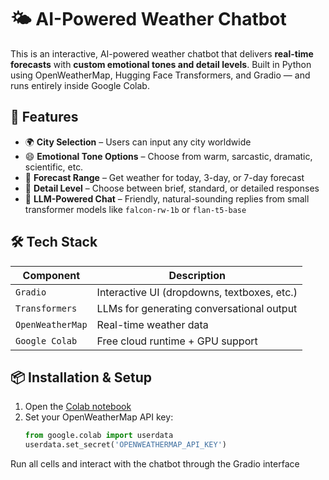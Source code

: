 # 🌤️ AI-Powered Weather Chatbot

This is an interactive, AI-powered weather chatbot that delivers **real-time forecasts** with **custom emotional tones and detail levels**. Built in Python using OpenWeatherMap, Hugging Face Transformers, and Gradio — and runs entirely inside Google Colab.

## 🧠 Features

- 🌍 **City Selection** – Users can input any city worldwide
- 😄 **Emotional Tone Options** – Choose from warm, sarcastic, dramatic, scientific, etc.
- 📆 **Forecast Range** – Get weather for today, 3-day, or 7-day forecast
- 📏 **Detail Level** – Choose between brief, standard, or detailed responses
- 🤖 **LLM-Powered Chat** – Friendly, natural-sounding replies from small transformer models like `falcon-rw-1b` or `flan-t5-base`
  

## 🛠 Tech Stack

| Component        | Description                                    |
|------------------|------------------------------------------------|
| `Gradio`         | Interactive UI (dropdowns, textboxes, etc.)    |
| `Transformers`   | LLMs for generating conversational output      |
| `OpenWeatherMap` | Real-time weather data                         |
| `Google Colab`   | Free cloud runtime + GPU support               |

## 📦 Installation & Setup

1. Open the [Colab notebook](https://colab.research.google.com/github/yourusername/weather-chatbot-ai/blob/main/weather_chatbot.ipynb)
2. Set your OpenWeatherMap API key:
   ```python
   from google.colab import userdata
   userdata.set_secret('OPENWEATHERMAP_API_KEY')
Run all cells and interact with the chatbot through the Gradio interface



